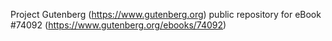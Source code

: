 Project Gutenberg (https://www.gutenberg.org) public repository for eBook #74092 (https://www.gutenberg.org/ebooks/74092)
